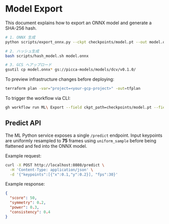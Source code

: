 # Model Export

This document explains how to export an ONNX model and generate a SHA-256 hash.

```bash
# 1. ONNX 生成
python scripts/export_onnx.py --ckpt checkpoints/model.pt --out model.onnx

# 2. ハッシュ生成
bash scripts/hash_model.sh model.onnx

# 3. GCS へアップロード
gsutil cp model.onnx* gs://picca-models/models/dcv/v0.1.0/
```

To preview infrastructure changes before deploying:

```bash
terraform plan -var="project=<your-gcp-project>" -out=tfplan
```

To trigger the workflow via CLI:

```bash
gh workflow run ML\ Export --field ckpt_path=checkpoints/model.pt --field tag=v0.1.0
```

## Predict API

The ML Python service exposes a single `/predict` endpoint. Input keypoints are
uniformly resampled to **75** frames using `uniform_sample` before being
flattened and fed into the ONNX model.

Example request:

```bash
curl -X POST http://localhost:8080/predict \
  -H 'Content-Type: application/json' \
  -d '{"keypoints":[{"x":0.1,"y":0.2}], "fps":30}'
```

Example response:

```json
{
  "score": 50,
  "symmetry": 0.2,
  "power": 0.3,
  "consistency": 0.4
}
```
